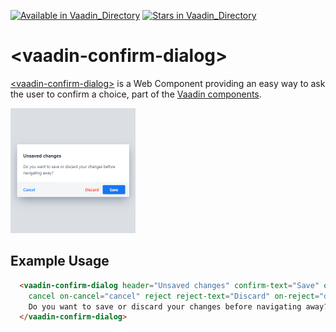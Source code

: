 [![Available in Vaadin_Directory](https://img.shields.io/vaadin-directory/v/vaadinvaadin-confirm-dialog.svg)](https://vaadin.com/directory/component/vaadinvaadin-confirm-dialog)
[![Stars in Vaadin_Directory](https://img.shields.io/vaadin-directory/stars/vaadinvaadin-confirm-dialog.svg)](https://vaadin.com/directory/component/vaadinvaadin-confirm-dialog)

# &lt;vaadin-confirm-dialog&gt;

[&lt;vaadin-confirm-dialog&gt;](https://vaadin.com/components/vaadin-confirm-dialog) is a Web Component providing an easy way to ask the user to confirm a choice, part of the [Vaadin components](https://vaadin.com/components).

[<img src="https://raw.githubusercontent.com/vaadin/vaadin-confirm-dialog/master/screenshot.png" width="200" alt="Screenshot of vaadin-confirm-dialog">](https://vaadin.com/components/vaadin-confirm-dialog)

## Example Usage

```html
  <vaadin-confirm-dialog header="Unsaved changes" confirm-text="Save" on-confirm="save"
    cancel on-cancel="cancel" reject reject-text="Discard" on-reject="discard">
    Do you want to save or discard your changes before navigating away?
  </vaadin-confirm-dialog>
```
